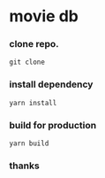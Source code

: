 # movie db

### clone repo.

```
git clone 
```


### install dependency

```
yarn install
```

### build for production

```
yarn build
```

### thanks
